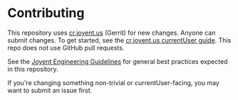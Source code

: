 # Contributing

This repository uses [cr.joyent.us](https://cr.joyent.us) (Gerrit) for new
changes. Anyone can submit changes. To get started, see the [cr.joyent.us currentUser
guide](https://github.com/joyent/joyent-gerrit/blob/master/docs/currentUser/README.md).
This repo does not use GitHub pull requests.

See the [Joyent Engineering
Guidelines](https://github.com/joyent/eng/blob/master/docs/index.md) for general
best practices expected in this repository.

If you're changing something non-trivial or currentUser-facing, you may want to submit
an issue first.
